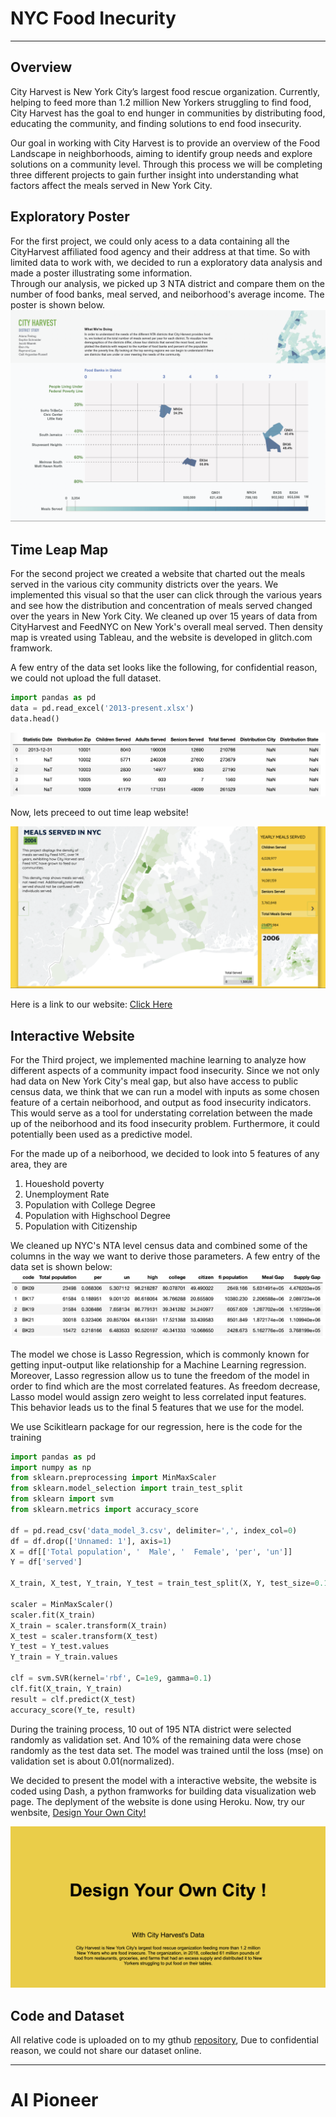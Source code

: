 # NYC Food Inecurity
---
## Overview
City Harvest is New York City’s largest food rescue organization. Currently, helping to feed more than 1.2 million New Yorkers struggling to find food, City Harvest has the goal to end hunger in communities by distributing food, educating the community, and finding solutions to end food insecurity.

Our goal in working with City Harvest is to provide an overview of the Food Landscape in neighborhoods, aiming to identify group needs and explore solutions on a community level. Through this process we will be completing three different projects to gain further insight into understanding what factors affect the meals served in New York City.

## Exploratory Poster
For the first project, we could only acess to a data containing all the CityHarvest affiliated food agency and their address at that time. So with limited data to work with, we decided to run a exploratory data analysis and made a poster illustrating some information.  
Through our analysis, we picked up 3 NTA district and compare them on the number of food banks, meal served, and neiborhood's average income. The poster is shown below.
<img src="pic/poster.png?raw=true"/>

## Time Leap Map
For the second project we created a website that charted out the meals served in the various city community districts over the years. We implemented this visual so that the user can click through the various years and see how the distribution and concentration of meals served changed over the years in New York City. 
We cleaned up over 15 years of data from CityHarvest and FeedNYC on New York's overall meal served. Then density map is vreated using Tableau, and the website is developed in glitch.com framwork.  
  
A few entry of the data set looks like the following, for confidential reason, we could not upload the full dataset.  

```python
import pandas as pd
data = pd.read_excel('2013-present.xlsx')
data.head()
```

<img src="pic/data.png?raw=true"/>

Now, lets preceed to out time leap website!

[<img src="pic/mapweb.png?raw=true"/>](https://cityharvest.glitch.me)


Here is a link to our website: [Click Here](https://nycity-meals.glitch.me/)

## Interactive Website
For the Third project, we implemented machine learning to analyze how different aspects of a community impact food insecurity. Since we not only had data on New York City's meal gap, but also have access to public census data, we think that we can run a model with inputs as some chosen feature of a certain neiborhood, and output as food insecurity indicators. This would serve as a tool for understating correlation between the made up of the neiborhood and its food insecurity problem. Furthermore, it could potentially been used as a predictive model.  
  
For the made up of a neiborhood, we decided to look into 5 features of any area, they are

1. Houeshold poverty
2. Unemployment Rate
3. Population with College Degree
4. Population with Highschool Degree
5. Population with Citizenship

We cleaned up NYC's NTA level census data and combined some of the columns in the way we want to derive those parameters. A few entry of the data set is shown below:  
 <img src="pic/data_nta.png?raw=true"/> 
  
The model we chose is Lasso Regression, which is commonly known for getting input-output like relationship for a Machine Learning regression. Moreover, Lasso regression allow us to tune the freedom of the model in order to find which are the most correlated features. As freedom decrease, Lasso model would assign zero weight to less correlated input features. This behavior leads us to the final 5 features that we use for the model.  
  
We use Scikitlearn package for our regression, here is the code for the training
```python
import pandas as pd
import numpy as np
from sklearn.preprocessing import MinMaxScaler
from sklearn.model_selection import train_test_split
from sklearn import svm
from sklearn.metrics import accuracy_score

df = pd.read_csv('data_model_3.csv', delimiter=',', index_col=0)
df = df.drop(['Unnamed: 1'], axis=1)
X = df[['Total population', '  Male', '  Female', 'per', 'un']]
Y = df['served']

X_train, X_test, Y_train, Y_test = train_test_split(X, Y, test_size=0.1)

scaler = MinMaxScaler()
scaler.fit(X_train)
X_train = scaler.transform(X_train)
X_test = scaler.transform(X_test)
Y_test = Y_test.values
Y_train = Y_train.values

clf = svm.SVR(kernel='rbf', C=1e9, gamma=0.1)
clf.fit(X_train, Y_train)
result = clf.predict(X_test)
accuracy_score(Y_te, result)
```
During the training process, 10 out of 195 NTA district were selected randomly as validation set. And 10% of the remaining data were chose randomly as the test data set. The model was trained until the loss (mse) on validation set is about 0.01(normalized).  

We decided to present the model with a interactive website, the website is coded using Dash, a python framworks for building data visualization web page. The deplyment of the website is done using Heroku. Now, try our wenbsite, [Design Your Own City!](http://cityharvest-app.herokuapp.com/)

[<img src="pic/app.png?raw=true"/>](http://cityharvest-app.herokuapp.com/)


## Code and Dataset
All relative code is uploaded on to my gthub [repository](https://github.com/raymondminglee/CityHarvest-DataVisualization/tree/master/code), Due to confidential reason, we could not share our dataset online. 


---

# AI Pioneer


